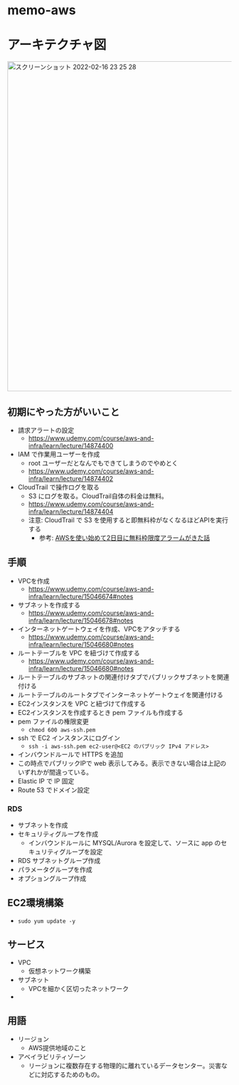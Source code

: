 # memo-aws

# アーキテクチャ図
<img width="742" alt="スクリーンショット 2022-02-16 23 25 28" src="https://user-images.githubusercontent.com/27812830/154284766-fe81abd7-3d2d-471a-b582-7ffab87cce59.png">

## 初期にやった方がいいこと
* 請求アラートの設定
  * https://www.udemy.com/course/aws-and-infra/learn/lecture/14874400
* IAM で作業用ユーザーを作成
  * root ユーザーだとなんでもできてしまうのでやめとく
  * https://www.udemy.com/course/aws-and-infra/learn/lecture/14874402
* CloudTrail で操作ログを取る
  * S3 にログを取る。CloudTrail自体の料金は無料。
  * https://www.udemy.com/course/aws-and-infra/learn/lecture/14874404
  * 注意: CloudTrail で S3 を使用すると即無料枠がなくなるほどAPIを実行する 
    * 参考: [AWSを使い始めて2日目に無料枠限度アラームがきた話](https://qiita.com/Ki2neudon/items/aefaa9edb435b4945c3a)

## 手順
* VPCを作成
  * https://www.udemy.com/course/aws-and-infra/learn/lecture/15046674#notes
* サブネットを作成する
  * https://www.udemy.com/course/aws-and-infra/learn/lecture/15046678#notes
* インターネットゲートウェイを作成、VPCをアタッチする
  * https://www.udemy.com/course/aws-and-infra/learn/lecture/15046680#notes
* ルートテーブルを VPC を紐づけて作成する
  * https://www.udemy.com/course/aws-and-infra/learn/lecture/15046680#notes
* ルートテーブルのサブネットの関連付けタブでパブリックサブネットを関連付ける
* ルートテーブルのルートタブでインターネットゲートウェイを関連付ける
* EC2インスタンスを VPC と紐づけて作成する
* EC2インスタンスを作成するとき pem ファイルも作成する
* pem ファイルの権限変更
  * `chmod 600 aws-ssh.pem`
* ssh で EC2 インスタンスにログイン
  * `ssh -i aws-ssh.pem ec2-user@<EC2 のパブリック IPv4 アドレス>`
* インバウンドルールで HTTPS を追加
* この時点でパブリックIPで web 表示してみる。表示できない場合は上記のいずれかが間違っている。
* Elastic IP で IP 固定
* Route 53 でドメイン設定

### RDS
* サブネットを作成
* セキュリティグループを作成
  * インバウンドルールに MYSQL/Aurora を設定して、ソースに app のセキュリティグループを設定
* RDS サブネットグループ作成
* パラメータグループを作成
* オプショングループ作成

## EC2環境構築
* `sudo yum update -y`

## サービス
* VPC
  * 仮想ネットワーク構築
* サブネット
  * VPCを細かく区切ったネットワーク
* 

## 用語
* リージョン
  * AWS提供地域のこと
* アベイラビリティゾーン
  * リージョンに複数存在する物理的に離れているデータセンター。災害などに対応するためのもの。
